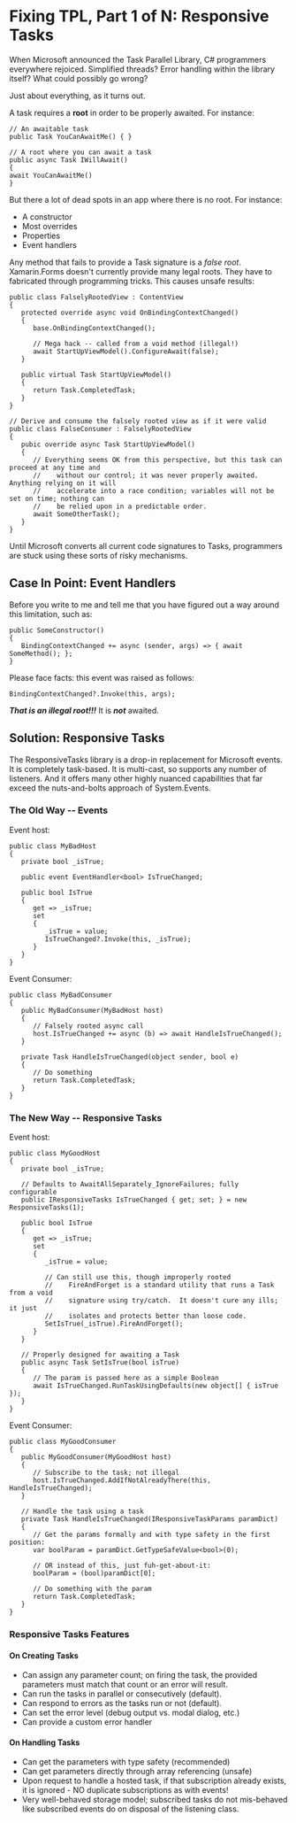 # Fixing TPL, Part 1 of N: Responsive Tasks

When Microsoft announced the Task Parallel Library, C# programmers everywhere rejoiced.  Simplified threads?  Error handling within the library itself?  What could possibly go wrong?

Just about everything, as it turns out.

A task requires a **root** in order to be properly awaited.  For instance:

```
// An awaitable task
public Task YouCanAwaitMe() { }

// A root where you can await a task
public async Task IWillAwait()
{
await YouCanAwaitMe()
}
```

But there a lot of dead spots in an app where there is no root.  For instance:

* A constructor
* Most overrides
* Properties
* Event handlers

Any method that fails to provide a Task signature is a *false root*. Xamarin.Forms doesn't currently provide many legal roots.  They have to fabricated through programming tricks.  This causes unsafe results:

```
public class FalselyRootedView : ContentView
{
   protected override async void OnBindingContextChanged()
   {
      base.OnBindingContextChanged();
      
      // Mega hack -- called from a void method (illegal!)
      await StartUpViewModel().ConfigureAwait(false);
   }
   
   public virtual Task StartUpViewModel()
   {
      return Task.CompletedTask;
   }
}

// Derive and consume the falsely rooted view as if it were valid
public class FalseConsumer : FalselyRootedView
{
   pubic override async Task StartUpViewModel()
   {
      // Everything seems OK from this perspective, but this task can proceed at any time and 
      //    without our control; it was never properly awaited.  Anything relying on it will 
      //    accelerate into a race condition; variables will not be set on time; nothing can 
      //    be relied upon in a predictable order.
      await SomeOtherTask();
   }
}
```

Until Microsoft converts all current code signatures to Tasks, programmers are stuck using these sorts of risky mechanisms.

## Case In Point: Event Handlers

Before you write to me and tell me that you have figured out a way around this limitation, such as:

```
public SomeConstructor()
{
   BindingContextChanged += async (sender, args) => { await SomeMethod(); };
}
```
Please face facts: this event was raised as follows:
```
BindingContextChanged?.Invoke(this, args);
```
***That is an illegal root!!!***  It is ***not*** awaited.

## Solution: Responsive Tasks

The ResponsiveTasks library is a drop-in replacement for Microsoft events.  It is completely task-based.  It is multi-cast, so supports any number of listeners. And it offers many other highly nuanced capabilities that far exceed the nuts-and-bolts approach of System.Events.

### The Old Way -- Events

Event host:
```
public class MyBadHost
{
   private bool _isTrue;
      
   public event EventHandler<bool> IsTrueChanged;

   public bool IsTrue
   {
      get => _isTrue;
      set
      {
         _isTrue = value;
         IsTrueChanged?.Invoke(this, _isTrue);
      }
   }
}
```
Event Consumer:
```
public class MyBadConsumer
{
   public MyBadConsumer(MyBadHost host)
   {
      // Falsely rooted async call
      host.IsTrueChanged += async (b) => await HandleIsTrueChanged();
   }

   private Task HandleIsTrueChanged(object sender, bool e)
   {
      // Do something
      return Task.CompletedTask;
   }
}
```
### The New Way -- Responsive Tasks

Event host:
```
public class MyGoodHost
{
   private bool _isTrue;

   // Defaults to AwaitAllSeparately_IgnoreFailures; fully configurable
   public IResponsiveTasks IsTrueChanged { get; set; } = new ResponsiveTasks(1);

   public bool IsTrue
   {
      get => _isTrue;
      set
      {
         _isTrue = value;
         
         // Can still use this, though improperly rooted
         //    FireAndForget is a standard utility that runs a Task from a void 
         //    signature using try/catch.  It doesn't cure any ills; it just 
         //    isolates and protects better than loose code. 
         SetIsTrue(_isTrue).FireAndForget();
      }
   }

   // Properly designed for awaiting a Task
   public async Task SetIsTrue(bool isTrue)
   {
      // The param is passed here as a simple Boolean
      await IsTrueChanged.RunTaskUsingDefaults(new object[] { isTrue });
   }
}
```
Event Consumer:
```
public class MyGoodConsumer
{
   public MyGoodConsumer(MyGoodHost host)
   {
      // Subscribe to the task; not illegal
      host.IsTrueChanged.AddIfNotAlreadyThere(this, HandleIsTrueChanged);
   }

   // Handle the task using a task
   private Task HandleIsTrueChanged(IResponsiveTaskParams paramDict)
   {
      // Get the params formally and with type safety in the first position:
      var boolParam = paramDict.GetTypeSafeValue<bool>(0);
      
      // OR instead of this, just fuh-get-about-it:
      boolParam = (bool)paramDict[0];
      
      // Do something with the param
      return Task.CompletedTask;
   }
}
```
### Responsive Tasks Features

#### On Creating Tasks
* Can assign any parameter count; on firing the task, the provided parameters must match that count or an error will result.
* Can run the tasks in parallel or consecutively (default).
* Can respond to errors as the tasks run or not (default).
* Can set the error level (debug output vs. modal dialog, etc.)
* Can provide a custom error handler

 #### On Handling Tasks
 * Can get the parameters with type safety (recommended)
 * Can get parameters directly through array referencing (unsafe)
 * Upon request to handle a hosted task, if that subscription already exists, it is ignored - NO duplicate subscriptions as with events!
 * Very well-behaved storage model; subscribed tasks do not mis-behaved like subscribed events do on disposal of the listening class.

